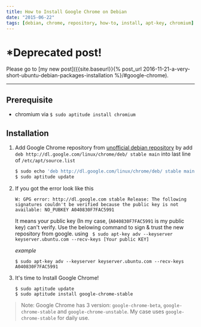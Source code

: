 ```yaml
---
title: How to Install Google Chrome on Debian
date: "2015-06-22"
tags: [debian, chrome, repository, how-to, install, apt-key, chromium]
---
```


# *Deprecated post!

Please go to [my new post]({{site.baseurl}}{% post_url 2016-11-21-a-very-short-ubuntu-debian-packages-installation %}/#google-chrome). 

<hr>

## Prerequisite
- chromium via `$ sudo aptitude install chromium`

## Installation
1. Add Google Chrome repository from [unofficial debian repository](https://wiki.debian.org/UnofficialRepositories) by add `deb http://dl.google.com/linux/chrome/deb/ stable main` into last line of `/etc/apt/source.list`
    
    ```bash
    $ sudo echo 'deb http://dl.google.com/linux/chrome/deb/ stable main' >> /etc/apt/source.list
    $ sudo aptitude update
    ```

2. If you got the error look like this

    ```
    W: GPG error: http://dl.google.com stable Release: The following signatures couldn't be verified because the public key is not available: NO_PUBKEY A040830F7FAC5991
    ```
    It means your public key (In my case, (`A040830F7FAC5991` is my public key) can't verify. Use the belowing command to sign & trust the new repository from google. using ` $ sudo apt-key adv --keyserver keyserver.ubuntu.com --recv-keys [Your public KEY]`

    *example*

    ```
    $ sudo apt-key adv --keyserver keyserver.ubuntu.com --recv-keys A040830F7FAC5991
    ```

3. It's time to Install Google Chrome!

    ```
    $ sudo aptitude update
    $ sudo aptitude install google-chrome-stable 
    ```
    
> Note: Google Chrome has 3 version: `google-chrome-beta`, `google-chrome-stable` and `google-chrome-unstable`. My case uses `google-chrome-stable` for daily use.

